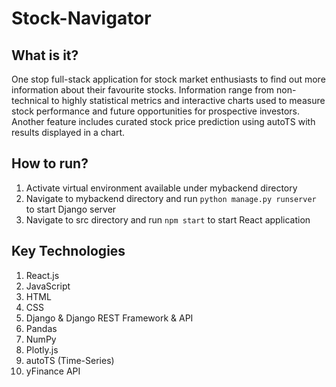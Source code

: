 # Stock-Navigator

## What is it?
One stop full-stack application for stock market enthusiasts to find out more information about their favourite stocks. Information range from non-technical to highly statistical metrics and interactive charts used to measure stock performance and future opportunities for prospective investors. Another feature includes curated stock price prediction using autoTS with results displayed in a chart.

## How to run?
1. Activate virtual environment available under mybackend directory
2. Navigate to mybackend directory and run `python manage.py runserver` to start Django server
3. Navigate to src directory and run `npm start` to start React application

## Key Technologies
1. React.js
2. JavaScript
3. HTML
4. CSS
5. Django & Django REST Framework & API
6. Pandas
7. NumPy
8. Plotly.js
9. autoTS (Time-Series)
10. yFinance API
